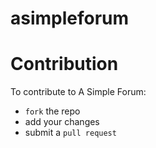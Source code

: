 asimpleforum
=

Contribution
=

To contribute to A Simple Forum:

- `fork` the repo
- add your changes
- submit a `pull request`
